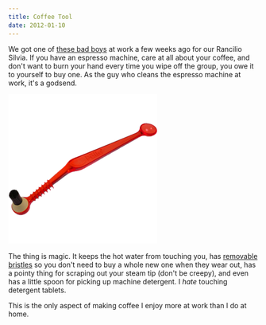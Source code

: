 ```yaml
---
title: Coffee Tool
date: 2012-01-10
---
```



We got one of [these bad boys](http://www.amazon.com/gp/product/B004QDYM9M/ref=as_li_ss_tl?ie=UTF8&tag=ashfur-20&linkCode=as2&camp=1789&creative=390957&creativeASIN=B004QDYM9M) at work a few weeks ago for our Rancilio Silvia. If you have an espresso machine, care at all about your coffee, and don't want to burn your hand every time you wipe off the group, you owe it to yourself to buy one. As the guy who cleans the espresso machine at work, it's a godsend.&nbsp;

![](B97D111604D84A13A95FA2710CC9160C.png)

The thing is magic. It keeps the hot water from touching you, has [removable bristles](http://www.amazon.com/gp/product/B001D075RC/ref=as_li_ss_tl?ie=UTF8&tag=ashfur-20&linkCode=as2&camp=1789&creative=390957&creativeASIN=B001D075RC) so you don't need to buy a whole new one when they wear out, has a pointy thing for scraping out your steam tip (don't be creepy), and even has a little spoon for picking up machine detergent. I _hate_&nbsp;touching detergent tablets.

This is the only aspect of making coffee I enjoy more at work than I do at home.


  